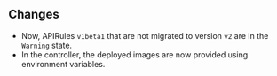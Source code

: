 ## Changes

- Now, APIRules `v1beta1` that are not migrated to version `v2` are in the `Warning` state.
- In the controller, the deployed images are now provided using environment variables.
